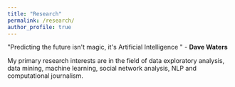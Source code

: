 ```yaml
---
title: "Research"
permalink: /research/
author_profile: true
---
```




"Predicting the future isn't magic, it's Artificial Intelligence "  - <b> Dave Waters </b>



My primary research interests are in the field of data exploratory analysis, data mining, machine learning, social network analysis, NLP and computational journalism.